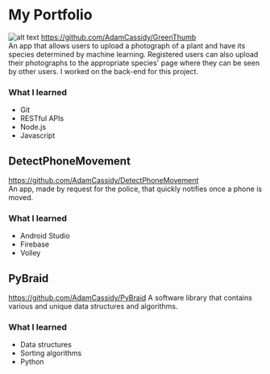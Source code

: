 # My Portfolio
![alt text](https://github.com/AdamCassidy/GreenThumb/blob/master/resources/logo.png)
https://github.com/AdamCassidy/GreenThumb  
An app that allows users to upload a photograph of a plant and have its species 
determined by machine learning. Registered users can also upload their photographs 
to the appropriate species' page where they can be seen by other users. 
I worked on the back-end for this project.

### What I learned
* Git
* RESTful APIs
* Node.js
* Javascript

## DetectPhoneMovement
https://github.com/AdamCassidy/DetectPhoneMovement  
An app, made by request for the police, that quickly notifies once a phone is moved.

### What I learned
* Android Studio
* Firebase
* Volley

## PyBraid
https://github.com/AdamCassidy/PyBraid
A software library that contains various and unique data structures and algorithms.

### What I learned
* Data structures
* Sorting algorithms
* Python

